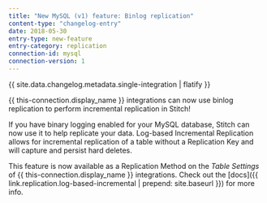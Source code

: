 ```yaml
---
title: "New MySQL (v1) feature: Binlog replication"
content-type: "changelog-entry"
date: 2018-05-30
entry-type: new-feature
entry-category: replication
connection-id: mysql
connection-version: 1
---
```


{{ site.data.changelog.metadata.single-integration | flatify }}

{{ this-connection.display_name }} integrations can now use binlog replication to perform incremental replication in Stitch!

If you have binary logging enabled for your MySQL database, Stitch can now use it to help replicate your data. Log-based Incremental Replication allows for incremental replication of a table without a Replication Key and will capture and persist hard deletes.

This feature is now available as a Replication Method on the _Table Settings_ of {{ this-connection.display_name }} integrations. Check out the [docs]({{ link.replication.log-based-incremental | prepend: site.baseurl }}) for more info.